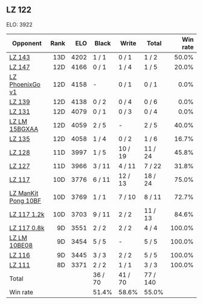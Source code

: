 ## LZ 122 ##

ELO: 3922

Opponent | Rank | ELO | Black | Write | Total | Win rate
---------|-----:|----:|-------|-------|-------|-------:
[LZ 143](LZ%20143.md) | 13D | 4202 | 1 / 1 | 0 / 1 | 1 / 2 | 50.0%
[LZ 147](LZ%20147.md) | 12D | 4166 | 0 / 1 | 1 / 4 | 1 / 5 | 20.0%
[LZ PhoenixGo v1](LZ%20PhoenixGo%20v1.md) | 12D | 4158 | - | 0 / 1 | 0 / 1 | 0.0%
[LZ 139](LZ%20139.md) | 12D | 4138 | 0 / 2 | 0 / 4 | 0 / 6 | 0.0%
[LZ 131](LZ%20131.md) | 12D | 4079 | 0 / 1 | 0 / 3 | 0 / 4 | 0.0%
[LZ LM 15BGXAA](LZ%20LM%2015BGXAA.md) | 12D | 4059 | 2 / 5 | - | 2 / 5 | 40.0%
[LZ 135](LZ%20135.md) | 12D | 4058 | 1 / 4 | 0 / 2 | 1 / 6 | 16.7%
[LZ 128](LZ%20128.md) | 11D | 3997 | 1 / 5 | 10 / 19 | 11 / 24 | 45.8%
[LZ 127](LZ%20127.md) | 11D | 3966 | 3 / 11 | 4 / 11 | 7 / 22 | 31.8%
[LZ 117](LZ%20117.md) | 10D | 3776 | 6 / 11 | 12 / 13 | 18 / 24 | 75.0%
[LZ ManKit Pong 10BF](LZ%20ManKit%20Pong%2010BF.md) | 10D | 3769 | 1 / 1 | 7 / 10 | 8 / 11 | 72.7%
[LZ 117 1.2k](LZ%20117%201.2k.md) | 10D | 3703 | 9 / 11 | 2 / 2 | 11 / 13 | 84.6%
[LZ 117 0.8k](LZ%20117%200.8k.md) | 9D | 3551 | 2 / 2 | 2 / 2 | 4 / 4 | 100.0%
[LZ LM 10BE08](LZ%20LM%2010BE08.md) | 9D | 3454 | 5 / 5 | - | 5 / 5 | 100.0%
[LZ 116](LZ%20116.md) | 9D | 3445 | 3 / 3 | 2 / 2 | 5 / 5 | 100.0%
[LZ 111](LZ%20111.md) | 8D | 3371 | 2 / 2 | 1 / 1 | 3 / 3 | 100.0%
Total | | | 36 / 70 | 41 / 70 | 77 / 140 | 
Win rate| | | 51.4% | 58.6% | 55.0% | 
